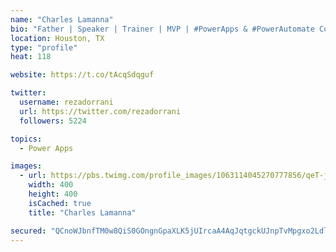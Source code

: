 ```yaml
---
name: "Charles Lamanna"
bio: "Father | Speaker | Trainer | MVP | #PowerApps & #PowerAutomate Community Super User | YouTuber Right-pointing triangle http://youtube.com/c/rezadorrani | Learn - Share - Clockwise rightwards and leftwards open circle arrows"
location: Houston, TX
type: "profile"
heat: 118

website: https://t.co/tAcqSdqguf

twitter:
  username: rezadorrani
  url: https://twitter.com/rezadorrani
  followers: 5224

topics:
  - Power Apps

images:
  - url: https://pbs.twimg.com/profile_images/1063114045270777856/qeT-jpWr_400x400.jpg
    width: 400
    height: 400
    isCached: true
    title: "Charles Lamanna"

secured: "QCnoWJbnfTM0w8QiS0GOngnGpaXLK5jUIrcaA4AqJqtgckUJnpTvMpgxo2Ldl6NHM6m1VM7sNImYkewCsWG/dvbXui6mT1Ohh896/29Jz2x5X58CWKOP80GXqaeilpQZBjO1aGSKnQtRbgYNA/C8N4VRbtrdgUxydF6EKvifuPAwLGaDus9W0FZYAgmu7r2R5nVaro7Bu17E/zaUk4gpSPKJbdO/ET0e59cCXj2RSXwMGGY4oSR+9jnsDbmp/+7JDRKw+8lk5XHGIa4W11iGMySqW9Y9R+l/oYeP/8l3EHaebpisYwpx/4RLhaZno3jflzscATXI/0FUL+k/Pjm9JMQwhH3myRRbS5Gjcs1qrQdytHluC704a5HCmdVRyFRYNZOMSQ0nxaj/3o/hFo3EOYfRvu6Z7AaatDEfyW0K2os=;KFrULWkN55jdsM1OJQaJsA=="
---
```


